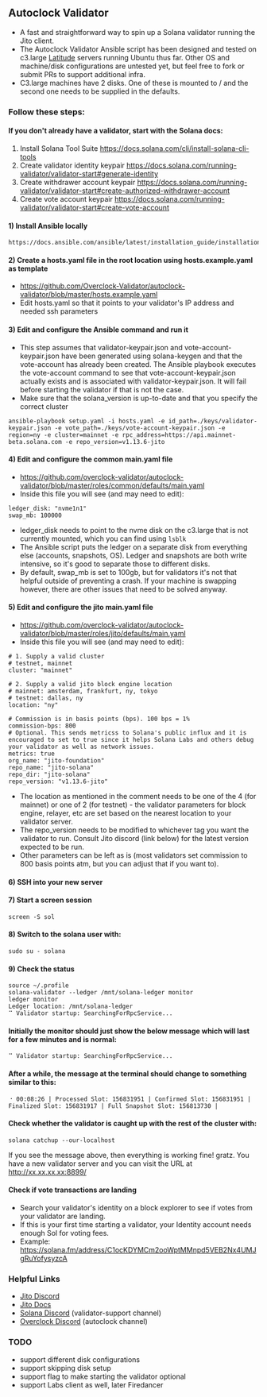 ## Autoclock Validator
* A fast and straightforward way to spin up a Solana validator running the Jito client. 
* The Autoclock Validator Ansible script has been designed and tested on c3.large [Latitude](https://www.latitude.sh/pricing) servers running Ubuntu thus far. Other OS and machine/disk configurations are untested yet, but feel free to fork or submit PRs to support additional infra.
* C3.large machines have 2 disks. One of these is mounted to / and the second one needs to be supplied in the defaults.

### Follow these steps:

#### If you don't already have a validator, start with the Solana docs:
1) Install Solana Tool Suite https://docs.solana.com/cli/install-solana-cli-tools
2) Create validator identity keypair https://docs.solana.com/running-validator/validator-start#generate-identity
3) Create withdrawer account keypair https://docs.solana.com/running-validator/validator-start#create-authorized-withdrawer-account
4) Create vote account keypair https://docs.solana.com/running-validator/validator-start#create-vote-account

#### 1) Install Ansible locally
```
https://docs.ansible.com/ansible/latest/installation_guide/installation_distros.html
```

#### 2) Create a hosts.yaml file in the root location using hosts.example.yaml as template
* https://github.com/Overclock-Validator/autoclock-validator/blob/master/hosts.example.yaml
* Edit hosts.yaml so that it points to your validator's IP address and needed ssh parameters

#### 3) Edit and configure the Ansible command and run it
* This step assumes that validator-keypair.json and vote-account-keypair.json have been generated using solana-keygen and that the vote-account has already been created. The Ansible playbook executes the vote-account command to see that vote-account-keypair.json actually exists and is associated with validator-keypair.json. It will fail before starting the validator if that is not the case.
* Make sure that the solana_version is up-to-date and that you specify the correct cluster
```
ansible-playbook setup.yaml -i hosts.yaml -e id_path=./keys/validator-keypair.json -e vote_path=./keys/vote-account-keypair.json -e region=ny -e cluster=mainnet -e rpc_address=https://api.mainnet-beta.solana.com -e repo_version=v1.13.6-jito
```

#### 4) Edit and configure the common main.yaml file 
* https://github.com/overclock-validator/autoclock-validator/blob/master/roles/common/defaults/main.yaml
* Inside this file you will see (and may need to edit):
```
ledger_disk: "nvme1n1"
swap_mb: 100000
```
* ledger_disk needs to point to the nvme disk on the c3.large that is not currently mounted, which you can find using `lsblk`
* The Ansible script puts the ledger on a separate disk from everything else (accounts, snapshots, OS). Ledger and snapshots are both write intensive, so it's good to separate those to different disks.
* By default, swap_mb is set to 100gb, but for validators it's not that helpful outside of preventing a crash. If your machine is swapping however, there are other issues that need to be solved anyway.

#### 5) Edit and configure the jito main.yaml file
* https://github.com/overclock-validator/autoclock-validator/blob/master/roles/jito/defaults/main.yaml
* Inside this file you will see (and may need to edit):
```
# 1. Supply a valid cluster
# testnet, mainnet
cluster: "mainnet"

# 2. Supply a valid jito block engine location
# mainnet: amsterdam, frankfurt, ny, tokyo 
# testnet: dallas, ny
location: "ny"

# Commission is in basis points (bps). 100 bps = 1%
commission-bps: 800
# Optional. This sends metricss to Solana's public influx and it is encouraged to set to true since it helps Solana Labs and others debug your validator as well as network issues.
metrics: true
org_name: "jito-foundation"
repo_name: "jito-solana"
repo_dir: "jito-solana"
repo_version: "v1.13.6-jito"
```
* The location as mentioned in the comment needs to be one of the 4 (for mainnet) or one of 2 (for testnet) - the validator parameters for block engine, relayer, etc are set based on the nearest location to your validator server.
* The repo_version needs to be modified to whichever tag you want the validator to run. Consult Jito discord (link below) for the latest version expected to be run.
* Other parameters can be left as is (most validators set commission to 800 basis points atm, but you can adjust that if you want to).

#### 6) SSH into your new server

#### 7) Start a screen session
```
screen -S sol
```

#### 8) Switch to the solana user with:
```
sudo su - solana
```

#### 9) Check the status
```
source ~/.profile
solana-validator --ledger /mnt/solana-ledger monitor
ledger monitor
Ledger location: /mnt/solana-ledger
⠉ Validator startup: SearchingForRpcService...
```

#### Initially the monitor should just show the below message which will last for a few minutes and is normal:

```
⠉ Validator startup: SearchingForRpcService...
```

#### After a while, the message at the terminal should change to something similar to this:

```
⠐ 00:08:26 | Processed Slot: 156831951 | Confirmed Slot: 156831951 | Finalized Slot: 156831917 | Full Snapshot Slot: 156813730 |
```

#### Check whether the validator is caught up with the rest of the cluster with:

```
solana catchup --our-localhost
```

If you see the message above, then everything is working fine! gratz. You have a new validator server and you can visit the URL at http://xx.xx.xx.xx:8899/

#### Check if vote transactions are landing
* Search your validator's identity on a block explorer to see if votes from your validator are landing.
* If this is your first time starting a validator, your Identity account needs enough Sol for voting fees.
* Example: https://solana.fm/address/C1ocKDYMCm2ooWptMMnpd5VEB2Nx4UMJgRuYofysyzcA

### Helpful Links
* [Jito Discord](https://discord.gg/jito)
* [Jito Docs](https://jito.notion.site/Jito-Resources-76fac1863c23457198f46657b54d7a6a)
* [Solana Discord](https://discord.gg/ZmYnApcbTj) (validator-support channel)
* [Overclock Discord](https://discord.gg/M8KZh4Waz6) (autoclock channel)

### TODO
* support different disk configurations
* support skipping disk setup
* support flag to make starting the validator optional
* support Labs client as well, later Firedancer
